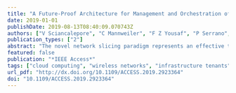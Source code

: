 ```yaml
---
title: "A Future-Proof Architecture for Management and Orchestration of Multi-Domain NextGen Networks"
date: 2019-01-01
publishDate: 2019-08-13T08:40:09.070743Z
authors: ["V Sciancalepore", "C Mannweiler", "F Z Yousaf", "P Serrano", "M Gramaglia", "J Bradford", "I Labrador Pavón"]
publication_types: ["2"]
abstract: "The novel network slicing paradigm represents an effective turning point to operate future wireless networks. Available networking and computational resources may be shared across different (instantiations of) services tailored onto specific vertical needs, envisioned as the main infrastructure tenants. While such customization enables meeting advanced key performance indicators (KPIs) introduced by upcoming 5G networks, advanced multi-tenancy approaches help to abate the cost of deploying and operating the network. However, the network slicing implementation requires a number of non-trivial practical considerations, including how resource sharing operations are actually implemented, how involved parties establish the corresponding agreement to instantiate, operate, and terminate such a sharing or the design of functional modules and interfaces supporting these operations. In this paper, we present a novel framework that unveils proper answers to the above design challenges. While existing initiatives are typically limited to single-domain and single-owner scenarios, our framework overcomes these limitations by enlarging the administrative scope of the network deployments fostering different providers to collaborate so as to facilitate a larger set of resources even spread across multiple domains. Numerical evaluations confirm the effectiveness and efficiency of the presented solution."
featured: false
publication: "*IEEE Access*"
tags: ["cloud computing", "wireless networks", "infrastructure tenants", "key performance indicators", "advanced multitenancy approaches", "computational resources", "multidomain nextgen networks", "future-proof architecture", "multiple domains", "single-domain", "functional modules", "resource sharing operations", "network slicing implementation", "network slicing", "5g mobile communication", "economics", "ecosystems", "market research", "europe", "5g mobile communication", "computer network management", "network architecture", "network function virtualization", ""]
url_pdf: "http://dx.doi.org/10.1109/ACCESS.2019.2923364"
doi: "10.1109/ACCESS.2019.2923364"
---
```


